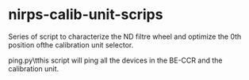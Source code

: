 # nirps-calib-unit-scrips
Series of script to characterize the ND filtre wheel and optimize the 0th position ofthe calibration unit selector.

ping.py\tthis script will ping all the devices in the BE-CCR and the calibration unit.
